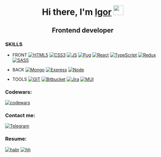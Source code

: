 <h1 align="center">Hi there, I'm <a href="https://instagram.com/garik_sukhanov/" target="_blank">Igor</a> 
<img src="https://github.com/blackcater/blackcater/raw/main/images/Hi.gif" height="32"/></h1>
<h2 align="center">Frontend developer </h2>

<h3>SKILLS</h3>
 
* FRONT
[![HTML5](https://img.shields.io/badge/HTML-239120?style=for-the-badge&logo=html5&logoColor=white)](https://https://developer.mozilla.org/ru/docs/Web/HTML)
[![CSS3](https://img.shields.io/badge/CSS3-1572B6?style=for-the-badge&logo=css3&logoColor=white)](https://https://developer.mozilla.org/ru/docs/Web/CSS)
[![JS](https://img.shields.io/badge/JavaScript-323330?style=for-the-badge&logo=javascript&logoColor=F7DF1E)](https://https://www.javascript.com/)
[![Pug](https://img.shields.io/badge/Pug-FFF?style=for-the-badge&logo=pug&logoColor=A86454)](https://pugjs.org/)
[![React](https://img.shields.io/badge/React-20232A?style=for-the-badge&logo=react&logoColor=61DAFB)](https://https://reactjs.org/)
[![TypeScript](https://img.shields.io/badge/typescript-%23007ACC.svg?style=for-the-badge&logo=typescript&logoColor=white)](https://www.typescriptlang.org/)
[![Redux](https://img.shields.io/badge/redux-%23593d88.svg?style=for-the-badge&logo=redux&logoColor=white)](https://redux-toolkit.js.org/)
[![SASS](https://img.shields.io/badge/SASS-hotpink.svg?style=for-the-badge&logo=SASS&logoColor=white)](https://sass-lang.com/)

* BACK
[![Mongo](https://img.shields.io/badge/MongoDB-4EA94B?style=for-the-badge&logo=mongodb&logoColor=white)](https://https://www.mongodb.com/)
[![Express](https://img.shields.io/badge/Express.js-404D59?style=for-the-badge)](https://https://expressjs.com/ru/)
[![Node](https://img.shields.io/badge/Node.js-43853D?style=for-the-badge&logo=node.js&logoColor=white)](https://https://nodejs.org/en/)

* TOOLS
[![GIT](https://img.shields.io/badge/GitHub-100000?style=for-the-badge&logo=github&logoColor=white)](https://github.com)
[![Bitbucket](https://img.shields.io/badge/bitbucket-%230047B3.svg?style=for-the-badge&logo=bitbucket&logoColor=white)](https://bitbucket.org/)
[![Jira](https://img.shields.io/badge/jira-%230A0FFF.svg?style=for-the-badge&logo=jira&logoColor=white)](https://www.atlassian.com/ru/software/jira)
[![MUI](https://img.shields.io/badge/MUI-%230081CB.svg?style=for-the-badge&logo=mui&logoColor=white)](https://mui.com/)

### Codewars:
[![codewars](https://www.codewars.com/users/SukhanovGarik/badges/small)](https://www.codewars.com/users/SukhanovGarik)

### Contact me:
[![Telegram](https://img.shields.io/badge/-Telegram-141130?style=for-the-badge&logo=Telegram)](https://t.me/garik_sukhanov)

### Resume:
[![habr](https://img.shields.io/badge/Resume-HABR-yellow)](https://career.habr.com/sukhanovigorg)
[![hh](https://img.shields.io/badge/Resume-HH.ru-red)](https://voronezh.hh.ru/resume/c0bcea48ff07ec45c50039ed1f365373674d79)
